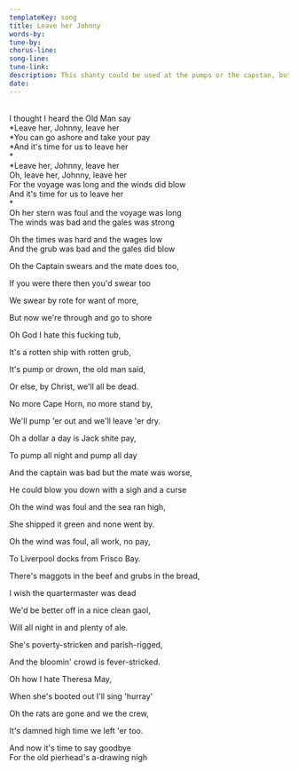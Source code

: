 ```yaml
---
templateKey: song
title: Leave her Johnny  
words-by:
tune-by:
chorus-line:
song-line:
tune-link:
description: This shanty could be used at the pumps or the capstan, but had a more famous function as the last song of the voyage. Shantysingers had protected status on the ship compared to other sailors. Although they were a non ranking sailor, they made the ship far more efficient and were the main source of entertainment for the long months of sailing. They were in sufficiently short supply and sufficiently important that they could criticise the ship without being punished. Throughout the voyages, their fellow sailors would share their objections to any aspect of the journey.. the destination, the food, the captain and other officers. Once the ship was warping in through the locks or sailing down the river to approach the pier head the shanty singer would let rip with this song, finally airing months of pent up frustrations.  As such, every time this song was sung would have been different to match the specific anger of the ship. The verses listed below [are not]{.underline} a command, and if you sang them all you'd be here a very long while. Rather, pick and choose your favourites. Or better still, write some yourself about whatever's grinding your gears.. the patriarchy, the government, rival pubs, viola players etc.
date:
---
```

\
I thought I heard the Old Man say\
*Leave her, Johnny, leave her\
*You can go ashore and take your pay\
*And it\'s time for us to leave her\
*\
*Leave her, Johnny, leave her\
Oh, leave her, Johnny, leave her\
For the voyage was long and the winds did blow\
And it\'s time for us to leave her\
*\
Oh her stern was foul and the voyage was long\
The winds was bad and the gales was strong

Oh the times was hard and the wages low\
And the grub was bad and the gales did blow

Oh the Captain swears and the mate does too,

If you were there then you'd swear too

We swear by rote for want of more,

But now we're through and go to shore

Oh God I hate this fucking tub,

It's a rotten ship with rotten grub,

It's pump or drown, the old man said,

Or else, by Christ, we\'ll all be dead.

No more Cape Horn, no more stand by,

We\'ll pump \'er out and we\'ll leave \'er dry.

Oh a dollar a day is Jack shite pay,

To pump all night and pump all day

And the captain was bad but the mate was worse,

He could blow you down with a sigh and a curse

Oh the wind was foul and the sea ran high,

She shipped it green and none went by.

Oh the wind was foul, all work, no pay,

To Liverpool docks from Frisco Bay.

There's maggots in the beef and grubs in the bread,

I wish the quartermaster was dead

We\'d be better off in a nice clean gaol,

Will all night in and plenty of ale.

She\'s poverty-stricken and parish-rigged,

And the bloomin\' crowd is fever-stricked.

Oh how I hate Theresa May,

When she's booted out I'll sing 'hurray'

Oh the rats are gone and we the crew,

It\'s damned high time we left \'er too.

And now it\'s time to say goodbye\
For the old pierhead\'s a-drawing nigh
